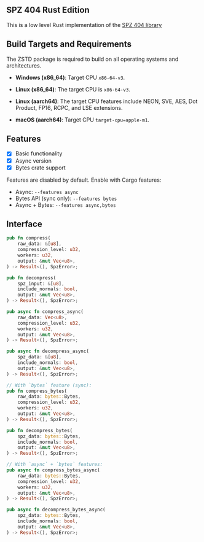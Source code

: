 ## SPZ 404 Rust Edition
This is a low level Rust implementation of the [SPZ 404 library](https://github.com/404-Repo/spz)

## Build Targets and Requirements
The ZSTD package is required to build on all operating systems and architectures.

- **Windows (x86_64)**: Target CPU `x86-64-v3`.

- **Linux (x86_64)**: The target CPU is `x86-64-v3`.

- **Linux (aarch64)**: The target CPU features include NEON, SVE, AES, Dot Product, FP16, RCPC, and LSE extensions.

- **macOS (aarch64)**: Target CPU `target-cpu=apple-m1`.

## Features
- [x] Basic functionality
- [x] Async version
- [x] Bytes crate support

Features are disabled by default. Enable with Cargo features:
- Async: `--features async`
- Bytes API (sync only): `--features bytes`
- Async + Bytes: `--features async,bytes`

## Interface

```Rust
pub fn compress(
    raw_data: &[u8],
    compression_level: u32,
    workers: u32,
    output: &mut Vec<u8>,
) -> Result<(), SpzError>;

pub fn decompress(
    spz_input: &[u8],
    include_normals: bool,
    output: &mut Vec<u8>,
) -> Result<(), SpzError>;

pub async fn compress_async(
    raw_data: Vec<u8>,
    compression_level: u32,
    workers: u32,
    output: &mut Vec<u8>,
) -> Result<(), SpzError>;

pub async fn decompress_async(
    spz_data: &[u8],
    include_normals: bool,
    output: &mut Vec<u8>,
) -> Result<(), SpzError>;

// With `bytes` feature (sync):
pub fn compress_bytes(
    raw_data: bytes::Bytes,
    compression_level: u32,
    workers: u32,
    output: &mut Vec<u8>,
) -> Result<(), SpzError>;

pub fn decompress_bytes(
    spz_data: bytes::Bytes,
    include_normals: bool,
    output: &mut Vec<u8>,
) -> Result<(), SpzError>;

// With `async` + `bytes` features:
pub async fn compress_bytes_async(
    raw_data: bytes::Bytes,
    compression_level: u32,
    workers: u32,
    output: &mut Vec<u8>,
) -> Result<(), SpzError>;

pub async fn decompress_bytes_async(
    spz_data: bytes::Bytes,
    include_normals: bool,
    output: &mut Vec<u8>,
) -> Result<(), SpzError>;
```
